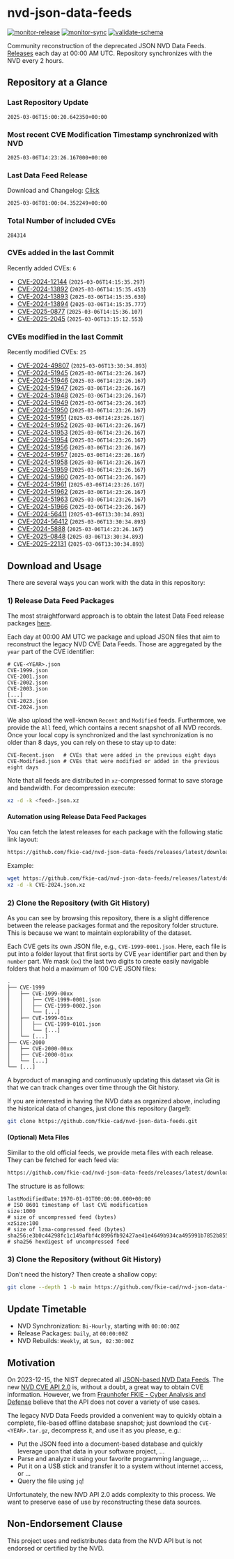 # nvd-json-data-feeds

[![monitor-release](https://github.com/fkie-cad/nvd-json-data-feeds/actions/workflows/monitor_release.yml/badge.svg)](https://github.com/fkie-cad/nvd-json-data-feeds/actions/workflows/monitor_release.yml)
[![monitor-sync](https://github.com/fkie-cad/nvd-json-data-feeds/actions/workflows/monitor_sync.yml/badge.svg)](https://github.com/fkie-cad/nvd-json-data-feeds/actions/workflows/monitor_sync.yml)
[![validate-schema](https://github.com/fkie-cad/nvd-json-data-feeds/actions/workflows/validate_schema.yml/badge.svg)](https://github.com/fkie-cad/nvd-json-data-feeds/actions/workflows/validate_schema.yml)

Community reconstruction of the deprecated JSON NVD Data Feeds.
[Releases](https://github.com/fkie-cad/nvd-json-data-feeds/releases/latest) each day at 00:00 AM UTC.
Repository synchronizes with the NVD every 2 hours.

## Repository at a Glance

### Last Repository Update

```plain
2025-03-06T15:00:20.642350+00:00
```

### Most recent CVE Modification Timestamp synchronized with NVD

```plain
2025-03-06T14:23:26.167000+00:00
```

### Last Data Feed Release

Download and Changelog: [Click](https://github.com/fkie-cad/nvd-json-data-feeds/releases/latest)

```plain
2025-03-06T01:00:04.352249+00:00
```

### Total Number of included CVEs

```plain
284314
```

### CVEs added in the last Commit

Recently added CVEs: `6`

- [CVE-2024-12144](CVE-2024/CVE-2024-121xx/CVE-2024-12144.json) (`2025-03-06T14:15:35.297`)
- [CVE-2024-13892](CVE-2024/CVE-2024-138xx/CVE-2024-13892.json) (`2025-03-06T14:15:35.453`)
- [CVE-2024-13893](CVE-2024/CVE-2024-138xx/CVE-2024-13893.json) (`2025-03-06T14:15:35.630`)
- [CVE-2024-13894](CVE-2024/CVE-2024-138xx/CVE-2024-13894.json) (`2025-03-06T14:15:35.777`)
- [CVE-2025-0877](CVE-2025/CVE-2025-08xx/CVE-2025-0877.json) (`2025-03-06T14:15:36.107`)
- [CVE-2025-2045](CVE-2025/CVE-2025-20xx/CVE-2025-2045.json) (`2025-03-06T13:15:12.553`)


### CVEs modified in the last Commit

Recently modified CVEs: `25`

- [CVE-2024-49807](CVE-2024/CVE-2024-498xx/CVE-2024-49807.json) (`2025-03-06T13:30:34.893`)
- [CVE-2024-51945](CVE-2024/CVE-2024-519xx/CVE-2024-51945.json) (`2025-03-06T14:23:26.167`)
- [CVE-2024-51946](CVE-2024/CVE-2024-519xx/CVE-2024-51946.json) (`2025-03-06T14:23:26.167`)
- [CVE-2024-51947](CVE-2024/CVE-2024-519xx/CVE-2024-51947.json) (`2025-03-06T14:23:26.167`)
- [CVE-2024-51948](CVE-2024/CVE-2024-519xx/CVE-2024-51948.json) (`2025-03-06T14:23:26.167`)
- [CVE-2024-51949](CVE-2024/CVE-2024-519xx/CVE-2024-51949.json) (`2025-03-06T14:23:26.167`)
- [CVE-2024-51950](CVE-2024/CVE-2024-519xx/CVE-2024-51950.json) (`2025-03-06T14:23:26.167`)
- [CVE-2024-51951](CVE-2024/CVE-2024-519xx/CVE-2024-51951.json) (`2025-03-06T14:23:26.167`)
- [CVE-2024-51952](CVE-2024/CVE-2024-519xx/CVE-2024-51952.json) (`2025-03-06T14:23:26.167`)
- [CVE-2024-51953](CVE-2024/CVE-2024-519xx/CVE-2024-51953.json) (`2025-03-06T14:23:26.167`)
- [CVE-2024-51954](CVE-2024/CVE-2024-519xx/CVE-2024-51954.json) (`2025-03-06T14:23:26.167`)
- [CVE-2024-51956](CVE-2024/CVE-2024-519xx/CVE-2024-51956.json) (`2025-03-06T14:23:26.167`)
- [CVE-2024-51957](CVE-2024/CVE-2024-519xx/CVE-2024-51957.json) (`2025-03-06T14:23:26.167`)
- [CVE-2024-51958](CVE-2024/CVE-2024-519xx/CVE-2024-51958.json) (`2025-03-06T14:23:26.167`)
- [CVE-2024-51959](CVE-2024/CVE-2024-519xx/CVE-2024-51959.json) (`2025-03-06T14:23:26.167`)
- [CVE-2024-51960](CVE-2024/CVE-2024-519xx/CVE-2024-51960.json) (`2025-03-06T14:23:26.167`)
- [CVE-2024-51961](CVE-2024/CVE-2024-519xx/CVE-2024-51961.json) (`2025-03-06T14:23:26.167`)
- [CVE-2024-51962](CVE-2024/CVE-2024-519xx/CVE-2024-51962.json) (`2025-03-06T14:23:26.167`)
- [CVE-2024-51963](CVE-2024/CVE-2024-519xx/CVE-2024-51963.json) (`2025-03-06T14:23:26.167`)
- [CVE-2024-51966](CVE-2024/CVE-2024-519xx/CVE-2024-51966.json) (`2025-03-06T14:23:26.167`)
- [CVE-2024-56411](CVE-2024/CVE-2024-564xx/CVE-2024-56411.json) (`2025-03-06T13:30:34.893`)
- [CVE-2024-56412](CVE-2024/CVE-2024-564xx/CVE-2024-56412.json) (`2025-03-06T13:30:34.893`)
- [CVE-2024-5888](CVE-2024/CVE-2024-58xx/CVE-2024-5888.json) (`2025-03-06T14:23:26.167`)
- [CVE-2025-0848](CVE-2025/CVE-2025-08xx/CVE-2025-0848.json) (`2025-03-06T13:30:34.893`)
- [CVE-2025-22131](CVE-2025/CVE-2025-221xx/CVE-2025-22131.json) (`2025-03-06T13:30:34.893`)


## Download and Usage

There are several ways you can work with the data in this repository:

### 1) Release Data Feed Packages

The most straightforward approach is to obtain the latest Data Feed release packages [here](https://github.com/fkie-cad/nvd-json-data-feeds/releases/latest).

Each day at 00:00 AM UTC we package and upload JSON files that aim to reconstruct the legacy NVD CVE Data Feeds.
Those are aggregated by the `year` part of the CVE identifier:

```
# CVE-<YEAR>.json
CVE-1999.json
CVE-2001.json
CVE-2002.json
CVE-2003.json
[...]
CVE-2023.json
CVE-2024.json
```

We also upload the well-known `Recent` and `Modified` feeds.
Furthermore, we provide the `All` feed, which contains a recent snapshot of all NVD records.
Once your local copy is synchronized and the last synchronization is no older than 8 days, you can rely on these to stay up to date:

```plain
CVE-Recent.json   # CVEs that were added in the previous eight days
CVE-Modified.json # CVEs that were modified or added in the previous eight days
```

Note that all feeds are distributed in `xz`-compressed format to save storage and bandwidth.
For decompression execute:

```sh
xz -d -k <feed>.json.xz
```

#### Automation using Release Data Feed Packages

You can fetch the latest releases for each package with the following static link layout:

```sh
https://github.com/fkie-cad/nvd-json-data-feeds/releases/latest/download/CVE-<YEAR>.json.xz
```

Example:

```sh
wget https://github.com/fkie-cad/nvd-json-data-feeds/releases/latest/download/CVE-2024.json.xz
xz -d -k CVE-2024.json.xz
```

### 2) Clone the Repository (with Git History)

As you can see by browsing this repository, there is a slight difference between the release packages format and the repository folder structure.
This is because we want to maintain explorability of the dataset.

Each CVE gets its own JSON file, e.g., `CVE-1999-0001.json`.
Here, each file is put into a folder layout that first sorts by CVE `year` identifier part and then by `number` part.
We mask (`xx`) the last two digits to create easily navigable folders that hold a maximum of 100 CVE JSON files:

```plain
.
├── CVE-1999
│   ├── CVE-1999-00xx
│   │   ├── CVE-1999-0001.json
│   │   ├── CVE-1999-0002.json
│   │   └── [...]
│   ├── CVE-1999-01xx
│   │   ├── CVE-1999-0101.json
│   │   └── [...]
│   └── [...]
├── CVE-2000
│   ├── CVE-2000-00xx
│   ├── CVE-2000-01xx
│   └── [...]
└── [...]
```

A byproduct of managing and continuously updating this dataset via Git is that we can track changes over time through the Git history.

If you are interested in having the NVD data as organized above, including the historical data of changes, just clone this repository (large!):

```sh
git clone https://github.com/fkie-cad/nvd-json-data-feeds.git
```

#### (Optional) Meta Files

Similar to the old official feeds, we provide meta files with each release. They can be fetched for each feed via:

```sh
https://github.com/fkie-cad/nvd-json-data-feeds/releases/latest/download/CVE-<YEAR>.meta
```

The structure is as follows:

```plain
lastModifiedDate:1970-01-01T00:00:00.000+00:00                          # ISO 8601 timestamp of last CVE modification
size:1000                                                               # size of uncompressed feed (bytes)
xzSize:100                                                              # size of lzma-compressed feed (bytes)
sha256:e3b0c44298fc1c149afbf4c8996fb92427ae41e4649b934ca495991b7852b855 # sha256 hexdigest of uncompressed feed
```

### 3) Clone the Repository (without Git History)

Don't need the history? Then create a shallow copy:

```sh
git clone --depth 1 -b main https://github.com/fkie-cad/nvd-json-data-feeds.git
```


## Update Timetable

* NVD Synchronization: `Bi-Hourly`, starting with `00:00:00Z`
* Release Packages: `Daily`, at `00:00:00Z`
* NVD Rebuilds: `Weekly`, at `Sun, 02:30:00Z`


## Motivation

On 2023-12-15, the NIST deprecated all [JSON-based NVD Data Feeds](https://nvd.nist.gov/vuln/data-feeds#divRetirementBanner-1).
The new [NVD CVE API 2.0](https://nvd.nist.gov/developers/vulnerabilities) is, without a doubt, a great way to obtain CVE information.
However, we from [Fraunhofer FKIE - Cyber Analysis and Defense](https://www.fkie.fraunhofer.de/en/departments/cad.html) believe that the API does not cover a variety of use cases.

The legacy NVD Data Feeds provided a convenient way to quickly obtain a complete, file-based offline database snapshot; just download the `CVE-<YEAR>.tar.gz`, decompress it, and use it as you please, e.g.:

- Put the JSON feed into a document-based database and quickly leverage upon that data in your software project, ...
- Parse and analyze it using your favorite programming language, ...
- Put it on a USB stick and transfer it to a system without internet access, or ...
- Query the file using `jq`!

Unfortunately, the new NVD API 2.0 adds complexity to this process.
We want to preserve ease of use by reconstructing these data sources.

## Non-Endorsement Clause

This project uses and redistributes data from the NVD API but is not endorsed or certified by the NVD.
